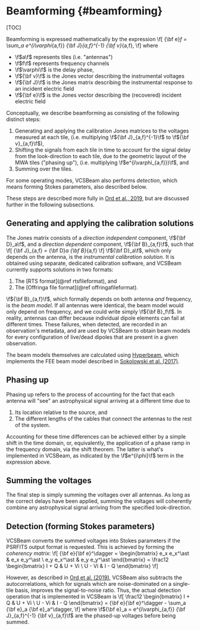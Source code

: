 # Beamforming {#beamforming}

[TOC]

Beamforming is expressed mathematically by the expression
\f[
    {\bf e}_f = \sum_a e^{i\varphi_{a,f}} {\bf J}_{a,f}^{-1} {\bf v}_{a,f},
\f]
where

 - \f$a\f$ represents tiles (i.e. "antennas")
 - \f$f\f$ represents frequency channels
 - \f$\varphi\f$ is the delay phase,
 - \f${\bf v}\f$ is the Jones vector describing the instrumental voltages
 - \f${\bf J}\f$ is the Jones matrix describing the instrumental response to an incident electric field
 - \f${\bf e}\f$ is the Jones vector describing the (recovered) incident electric field

Conceptually, we describe beamforming as consisting of the following distinct steps:

  1. Generating and applying the calibration Jones matrices to the voltages measured at each tile, (i.e. multiplying \f${\bf J}_{a,f}^{-1}\f$ to \f${\bf v}_{a,f}\f$),
  2. Shifting the signals from each tile in time to account for the signal delay from the look-direction to each tile, due to the geometric layout of the MWA tiles ("phasing up"), (i.e. multiplying \f$e^{i\varphi_{a,f}})\f$, and
  3. Summing over the tiles.

For some operating modes, VCSBeam also performs *detection*, which means forming Stokes parameters, also described below.

These steps are described more fully in [Ord et al., 2019](https://www.cambridge.org/core/journals/publications-of-the-astronomical-society-of-australia/article/abs/mwa-tiedarray-processing-i-calibration-and-beamformation/E9A7A9981AE9A935C9E08500CA6A1C1E), but are discussed further in the following subsections.

## Generating and applying the calibration solutions

The Jones matrix consists of a *direction independent* component, \f${\bf D}_a\f$, and a *direction dependent* component, \f${\bf B}_{a,f}\f$, such that
\f[
    {\bf J}_{a,f} = {\bf D}_a {\bf B}_{a,f}
\f]
\f${\bf D}_a\f$, which only depends on the antenna, is the *instrumental calibration solution*.
It is obtained using separate, dedicated calibration software, and VCSBeam currently supports solutions in two formats:

  1. The [RTS format](@ref rtsfileformat), and
  2. The [Offringa file format](@ref offringafileformat).

\f${\bf B}_{a,f}\f$, which formally depends on both antenna *and* frequency, is the *beam model*.
If all antennas were identical, the beam model would only depend on frequency, and we could write simply \f${\bf B}_f\f$.
In reality, antennas can differ because individual dipole elements can fail at different times.
These failures, when detected, are recorded in an observation's metadata, and are used by VCSBeam to obtain beam models for every configuration of live/dead dipoles that are present in a given observation.

The beam models themselves are calculated using [Hyperbeam](https://github.com/MWATelescope/mwa_hyperdrive), which implements the FEE beam model described in [Sokolowski et al. (2017)](https://www.cambridge.org/core/journals/publications-of-the-astronomical-society-of-australia/article/calibration-and-stokes-imaging-with-full-embedded-element-primary-beam-model-for-the-murchison-widefield-array/FBA84B9EB94000BD6258A8F75840C476#).

## Phasing up

Phasing up refers to the process of accounting for the fact that each antenna will "see" an astrophysical signal arriving at a different time due to

  1. Its location relative to the source, and
  2. The different lengths of the cables that connect the antennas to the rest of the system.

Accounting for these time differences can be achieved either by a simple shift in the time domain, or, equivalently, the application of a phase ramp in the frequency domain, via the shift theorem.
The latter is what's implemented in VCSBeam, as indicated by the \f$e^{i\phi}\f$ term in the expression above.

## Summing the voltages

The final step is simply summing the voltages over all antennas.
As long as the correct delays have been applied, summing the voltages will coherently combine any astrophysical signal arriving from the specified look-direction.

## Detection (forming Stokes parameters)

VCSBeam converts the summed voltages into Stokes parameters if the PSRFITS output format is requested.
This is achieved by forming the *coherency matrix*:
\f[
    {\bf e}{\bf e}^\dagger
      = \begin{bmatrix}
            e_x e_x^\ast & e_x e_y^\ast \\
            e_y e_x^\ast & e_y e_y^\ast
        \end{bmatrix}
      = \frac12 \begin{bmatrix}
            I + Q & U + Vi \\
            U - Vi & I - Q
        \end{bmatrix}
\f]

However, as described in [Ord et al. (2019)](https://www.cambridge.org/core/journals/publications-of-the-astronomical-society-of-australia/article/abs/mwa-tiedarray-processing-i-calibration-and-beamformation/E9A7A9981AE9A935C9E08500CA6A1C1E), VCSBeam also subtracts the autocorrelations, which for signals which are noise-dominated on a single-tile basis, improves the signal-to-noise ratio.
Thus, the actual detection operation that is implemented in VCSBeam is
\f[
    \frac12 \begin{bmatrix}
        I + Q & U + Vi \\
        U - Vi & I - Q
    \end{bmatrix}
    = {\bf e}{\bf e}^\dagger - \sum_a {\bf e}_a {\bf e}_a^\dagger,
\f]
where \f${\bf e}_a = e^{i\varphi_{a,f}} {\bf J}_{a,f}^{-1} {\bf v}_{a,f}\f$ are the phased-up voltages before being summed.
